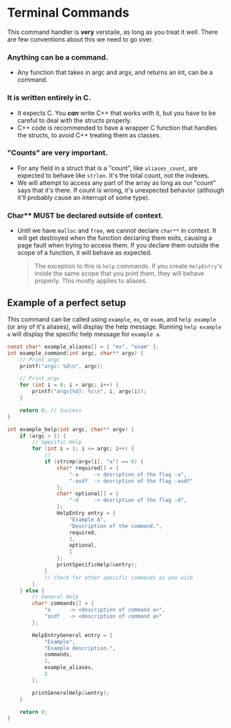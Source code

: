# Terminal Commands

This command handler is **very** verstaile, as long as you treat it well. There are few conventions about this we need to go over.

### Anything can be a command.

- Any function that takes in argc and argv, and returns an int, can be a command.

### It is written entirely in C.

- It expects C. You ***can*** write C++ that works with it, but you have to be careful to deal with the structs properly.
- C++ code is recommended to have a wrapper C function that handles the structs, to avoid C++ treating them as classes.

### "Counts" are very important.

- For any field in a struct that is a "count", like `aliases_count`, are expected to behave like `strlen`. It's the total count, not the indexes.
- We will attempt to access any part of the array as long as our "count" says that it's there. If count is wrong, it's unexpected behavior (although it'll probably cause an interrupt of some type).

### Char** MUST be declared outside of context.

* Until we have `malloc` and `free`, we cannot declare `char**` in context. It will get destroyed when the function declaring them exits, causing a page fault when trying to access them. If you declare them outside the scope of a function, it will behave as expected.

  > The exception to this is `help` commands. If you create `HelpEntry`'s inside the same scope that you print them, they will behave properly. This mostly applies to aliases.
  >


## Example of a perfect setup

This command can be called using `example`, `ex`, or `exam`, and `help example` (or any of it's aliases), will display the help message. Running `help example a` will display the specific help message for `example a`.

```c
const char* example_aliases[] = { "ex", "exam" };
int example_command(int argc, char** argv) {
	// Print argc
	printf("argc: %d\n", argc);

	// Print argc
	for (int i = 0; i < argc; i++) {
		printf("argv[%d]: %s\n", i, argv[i]);
	}

	return 0; // Success
}

int example_help(int argc, char** argv) {
	if (argc > 1) {
		// Specific Help
		for (int i = 1; i <= argc; i++) {
			// 
			if (strcmp(argv[i], "a") == 0) {
				char* required[] = {
					"-a     -> desription of the flag -a",
					"-asdf  -> desription of the flag -asdf"
				};
				char* optional[] = {
					"-d     -> desription of the flag -d",
				};
				HelpEntry entry = {
					"Example A",
					"Description of the command.",
					required,
					2,
					optional,
					1
				};
				printSpecificHelp(&entry);
			}
			// Check for other specific commands as you wish
		}
	} else {
		// General Help
		char* commands[] = {
			"a      -> <description of command a>",
			"asdf   -> <description of command a>"
		};

		HelpEntryGeneral entry = {
			"Example",
			"Example description.",
			commands,
			2,
			example_aliases,
			2
		};

		printGeneralHelp(&entry);
	}

	return 0;
}
```
